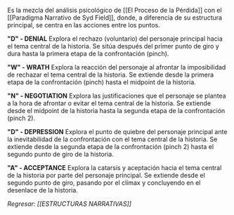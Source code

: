 Es la mezcla del análisis psicológico de [[El Proceso de la Pérdida]] con el [[Paradigma Narrativo de Syd Field]], donde, a diferencia de su estructura principal, se centra en las acciones entre los puntos.

**"D" - DENIAL**
Explora el rechazo (voluntario) del personaje principal hacia el tema central de la historia. Se sitúa después del primer punto de giro y dura hasta la primera etapa de la confrontación (pinch).

**"W" - WRATH**
Explora la reacción del personaje al afrontar la imposibilidad de rechazar el tema central de la historia. Se extiende desde la primera etapa de la confrontación (pinch) hasta el midpoint de la historia.

**"N" - NEGOTIATION**
Explora las justificaciones que el personaje se plantea a la hora de afrontar o evitar el tema central de la historia. Se extiende desde el midpoint de la historia hasta la segunda etapa de la confrontación (pinch 2).

**"D" - DEPRESSION**
Explora el punto de quiebre del personaje principal ante la inevitabilidad de la confrontación con el tema central de la historia. Se extiende desde la segunda etapa de la confrontación (pinch 2) hasta el segundo punto de giro de la historia.

**"A" - ACCEPTANCE**
Explora la catarsis y aceptación hacia el tema central de la historia por parte del personaje principal. Se extiende desde el segundo punto de giro, pasando por el clímax y concluyendo en el desenlace de la historia.


*Regresar: [[ESTRUCTURAS NARRATIVAS]]*